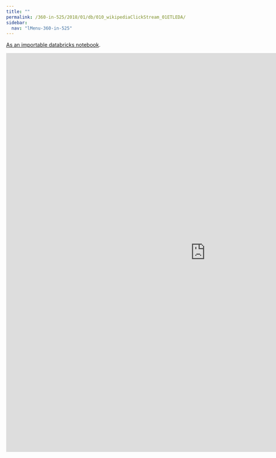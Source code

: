 ```yaml
---
title: ""
permalink: /360-in-525/2018/01/db/010_wikipediaClickStream_01ETLEDA/
sidebar:
  nav: "lMenu-360-in-525"
---
```


[As an importable databricks notebook](https://lamastex.github.io/scalable-data-science/360-in-525/2018/01/db/010_wikipediaClickStream_01ETLEDA.html).

<iframe src="https://lamastex.github.io/scalable-data-science/360-in-525/2018/01/db/010_wikipediaClickStream_01ETLEDA.html" width="1080" height="1080" frameborder="0"></iframe>

